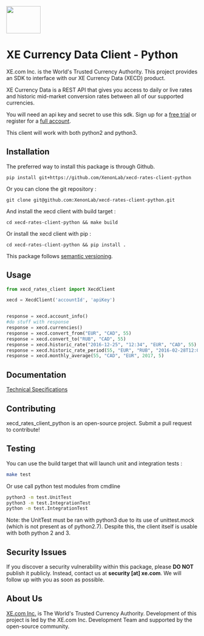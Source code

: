 <p align="">
    <a href="http://www.xe.com" target="_blank">
        <img src="https://upload.wikimedia.org/wikipedia/en/5/55/XE_Corporation_logo.png" width="90" height="72"/>
    </a>
</p>

# XE Currency Data Client - Python

XE.com Inc. is the World's Trusted Currency Authority. This project provides an SDK to interface with our XE Currency Data (XECD) product.

XE Currency Data is a REST API that gives you access to daily or live rates and historic mid-market conversion rates between all of our supported currencies.

You will need an api key and secret to use this sdk. Sign up for a [free trial][4] or register for a [full account][5].

This client will work with both python2 and python3.

## Installation

The preferred way to install this package is through Github.

```
pip install git+https://github.com/XenonLab/xecd-rates-client-python
```

Or you can clone the git repository :

```
git clone git@github.com:XenonLab/xecd-rates-client-python.git
```

And install the xecd client with build target :

```
cd xecd-rates-client-python && make build
```

Or install the xecd client with pip :

```
cd xecd-rates-client-python && pip install .
```

This package follows [semantic versioning][3].

## Usage

```python
from xecd_rates_client import XecdClient

xecd = XecdClient('accountId', 'apiKey')


response = xecd.account_info()
#do stuff with response
response = xecd.currencies()
response = xecd.convert_from("EUR", "CAD", 55)
response = xecd.convert_to("RUB", "CAD", 55)
response = xecd.historic_rate("2016-12-25", "12:34", "EUR", "CAD", 55)
response = xecd.historic_rate_period(55, "EUR", "RUB", "2016-02-28T12:00", "2016-03-03T12:00")
response = xecd.monthly_average(55, "CAD", "EUR", 2017, 5)
```

## Documentation

[Technical Specifications][2]

## Contributing

xecd_rates_client_python is an open-source project. Submit a pull request to contribute!

## Testing
You can use the build target that will launch unit and integration tests :

```bash
make test
```
Or use call python test modules from cmdline 

```bash
python3 -m test.UnitTest
python3 -m test.IntegrationTest
python -m test.IntegrationTest
```

Note: the UnitTest must be ran with python3 due to its use of unittest.mock (which is not present as of python2.7). Despite this, the client itself is usable with both python 2 and 3.

## Security Issues

If you discover a security vulnerability within this package, please **DO NOT** publish it publicly. Instead, contact us at **security [at] xe.com**. We will follow up with you as soon as possible.

## About Us

[XE.com Inc.][1] is The World's Trusted Currency Authority. Development of this project is led by the XE.com Inc. Development Team and supported by the open-source community.

[1]: http://www.xe.com
[2]: http://www.xe.com/xecurrencydata/XE_Currency_Data_API_Specifications.pdf
[3]: http://semver.org/
[4]: https://xecd.xe.com/account/signup.php?freetrial
[5]: http://www.xe.com/xecurrencydata/